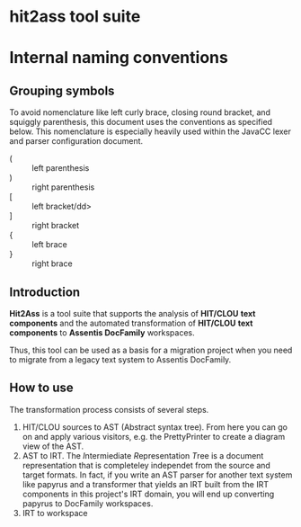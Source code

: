 # hit2ass tool suite

# Internal naming conventions
## Grouping symbols
To avoid nomenclature like left curly brace, closing round bracket, and squiggly parenthesis, this document uses the conventions as specified below. This nomenclature is especially heavily used within the JavaCC lexer and parser configuration document.
<dl>
  <dt>(</dt>
  <dd>left parenthesis</dd>
  <dt>)</dt>
  <dd>right parenthesis</dd>
  <dt>[</dt>
  <dd>left bracket/dd>
  <dt>]</dt>
  <dd>right bracket</dd>
  <dt>{</dt>
  <dd>left brace</dd>
  <dt>}</dt>
  <dd>right brace</dd>
</dl>

## Introduction
**Hit2Ass** is a tool suite that supports the analysis of **HIT/CLOU** __text components__ 
and the automated transformation of **HIT/CLOU** __text components__ to **Assentis DocFamily** workspaces.

Thus, this tool can be used as a basis for a migration project when you need to migrate from a legacy
text system to Assentis DocFamily.

## How to use
The transformation process consists of several steps.
1. HIT/CLOU sources to AST (Abstract syntax tree). From here you can go on and apply various visitors, e.g. the PrettyPrinter to create a diagram view of the AST. 
2. AST to IRT. The *I*ntermiediate *R*epresentation *T*ree is a document representation that is completeley independet from the source and target formats. In fact, if you write an AST parser for another text system like papyrus and a transformer that yields an IRT built from the IRT components in this project's IRT domain, you will end up converting papyrus to DocFamily workspaces.
3. IRT to workspace
